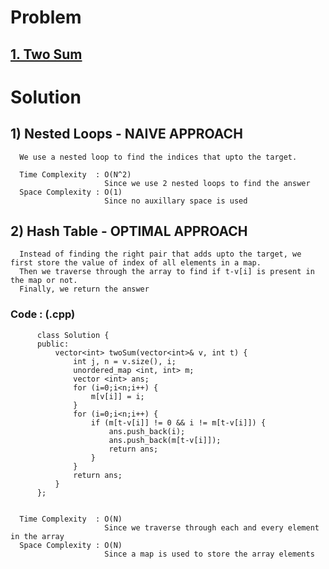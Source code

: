 # Problem

## [1. Two Sum](https://leetcode.com/problems/two-sum/)
 
 
# Solution 

## 1) Nested Loops - NAIVE APPROACH

      We use a nested loop to find the indices that upto the target.
          
      Time Complexity  : O(N^2) 
                         Since we use 2 nested loops to find the answer 
      Space Complexity : O(1)
                         Since no auxillary space is used
                         
                         
                         
## 2) Hash Table - OPTIMAL APPROACH

      Instead of finding the right pair that adds upto the target, we first store the value of index of all elements in a map.
      Then we traverse through the array to find if t-v[i] is present in the map or not.
      Finally, we return the answer
      
      
   ### Code : (.cpp)
    
          class Solution {
          public:
              vector<int> twoSum(vector<int>& v, int t) {
                  int j, n = v.size(), i;
                  unordered_map <int, int> m;
                  vector <int> ans;
                  for (i=0;i<n;i++) {
                      m[v[i]] = i;
                  }
                  for (i=0;i<n;i++) {
                      if (m[t-v[i]] != 0 && i != m[t-v[i]]) {
                          ans.push_back(i);
                          ans.push_back(m[t-v[i]]);
                          return ans;
                      }
                  }
                  return ans;
              }
          };

 
      Time Complexity  : O(N) 
                         Since we traverse through each and every element in the array
      Space Complexity : O(N)
                         Since a map is used to store the array elements
